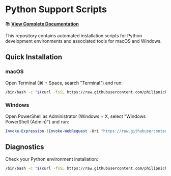 # Python Support Scripts

📚 **[View Complete Documentation](https://philipnickel.github.io/pythonsupport-scripts/)**

This repository contains automated installation scripts for Python development environments and associated tools for macOS and Windows.

## Quick Installation

### macOS
Open Terminal (⌘ + Space, search "Terminal") and run:
```bash
/bin/bash -c "$(curl -fsSL https://raw.githubusercontent.com/philipnickel/pythonsupport-scripts/main/MacOS/install.sh)"
```

### Windows
Open PowerShell as Administrator (Windows + X, select "Windows PowerShell (Admin)") and run:
```powershell
Invoke-Expression (Invoke-WebRequest -Uri "https://raw.githubusercontent.com/philipnickel/pythonsupport-scripts/main/Windows/install.ps1" -UseBasicParsing).Content
```

## Diagnostics

Check your Python environment installation:

```bash
/bin/bash -c "$(curl -fsSL https://raw.githubusercontent.com/philipnickel/pythonsupport-scripts/main/MacOS/Components/Diagnostics/simple_report.sh)"
```
